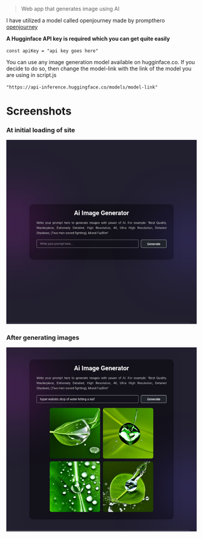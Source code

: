 > Web app that generates image using AI

I have utilized a model called openjourney made by prompthero [openjourney](https://huggingface.co/prompthero/openjourney)

**A Hugginface API key is required which you can get quite easily** 


`const apiKey = "api key goes here"`

You can use any image generation model available on hugginface.co. If you decide to do so, then change the model-link with the link of the model you are using in script.js


`"https://api-inference.huggingface.co/models/model-link"`

# Screenshots

### At initial loading of site
![Screenshot of site on initial load](screenshots/screenshot-1.png)


### After generating images
![Screenshot of site after generating images](screenshots/screenshot-2.png)
